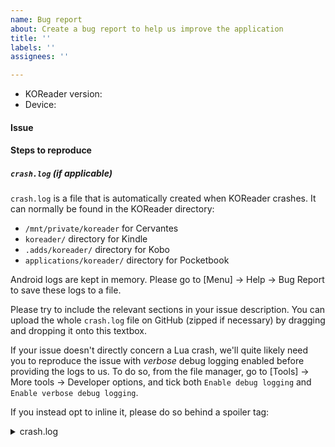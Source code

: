 ```yaml
---
name: Bug report
about: Create a bug report to help us improve the application
title: ''
labels: ''
assignees: ''

---
```


* KOReader version:
* Device:

#### Issue

#### Steps to reproduce

##### `crash.log` (if applicable)
`crash.log` is a file that is automatically created when KOReader crashes. It can normally be found in the KOReader directory:

* `/mnt/private/koreader` for Cervantes
* `koreader/` directory for Kindle
* `.adds/koreader/` directory for Kobo
* `applications/koreader/` directory for Pocketbook

Android logs are kept in memory. Please go to [Menu] → Help → Bug Report to save these logs to a file.

Please try to include the relevant sections in your issue description.
You can upload the whole `crash.log` file on GitHub (zipped if necessary) by dragging and dropping it onto this textbox.

If your issue doesn't directly concern a Lua crash, we'll quite likely need you to reproduce the issue with *verbose* debug logging enabled before providing the logs to us.
To do so, from the file manager, go to [Tools] → More tools → Developer options, and tick both `Enable debug logging` and `Enable verbose debug logging`.

If you instead opt to inline it, please do so behind a spoiler tag:
<details>
  <summary>crash.log</summary>

```
<Paste crash.log content here>
```
</details>
